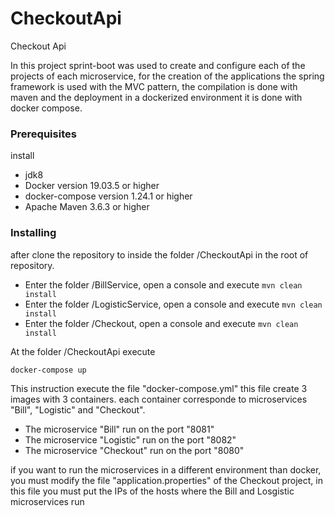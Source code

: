 # CheckoutApi
Checkout Api

In this project sprint-boot was used to create and configure each of the projects of each microservice, 
for the creation of the applications the spring framework is used with the MVC pattern, the compilation 
is done with maven and the deployment in a dockerized environment it is done with docker compose.

### Prerequisites
install
* jdk8
* Docker version 19.03.5 or higher
* docker-compose version 1.24.1 or higher
* Apache Maven 3.6.3 or higher

### Installing
after clone the repository to inside the folder /CheckoutApi in the root of repository.

* Enter the folder /BillService, open a console and execute ```mvn clean install```
* Enter the folder /LogisticService, open a console and execute ```mvn clean install```
* Enter the folder /Checkout, open a console and execute ```mvn clean install```

At the folder /CheckoutApi execute
```
docker-compose up
```
This instruction execute the file "docker-compose.yml" this file create 3 images with 3 containers.
each container corresponde to microservices "Bill", "Logistic" and "Checkout".
* The microservice "Bill" run on the port "8081"
* The microservice "Logistic" run on the port "8082"
* The microservice "Checkout" run on the port "8080"


if you want to run the microservices in a different environment than docker, you must modify the file 
"application.properties" of the Checkout project, in this file you must put the IPs of the hosts where
the Bill and Losgistic microservices run





